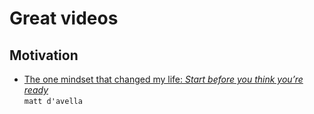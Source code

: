 # Great videos

## Motivation
- [The one mindset that changed my life: _Start before you think you’re ready_](https://www.youtube.com/watch?v=Purzzv8G66o)  
  `matt d'avella`
